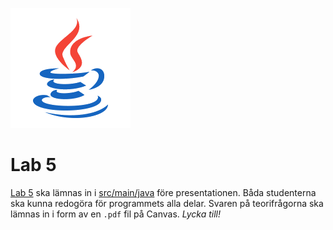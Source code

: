 ![Java ><](./java.gif)

# Lab 5

[Lab 5](https://kth.instructure.com/courses/31494/assignments/187824/) ska lämnas in i [src/main/java](./src/main/java/) före presentationen. Båda studenterna ska kunna redogöra för programmets alla delar. Svaren på teorifrågorna ska lämnas in i form av en `.pdf` fil på Canvas. _Lycka till!_
